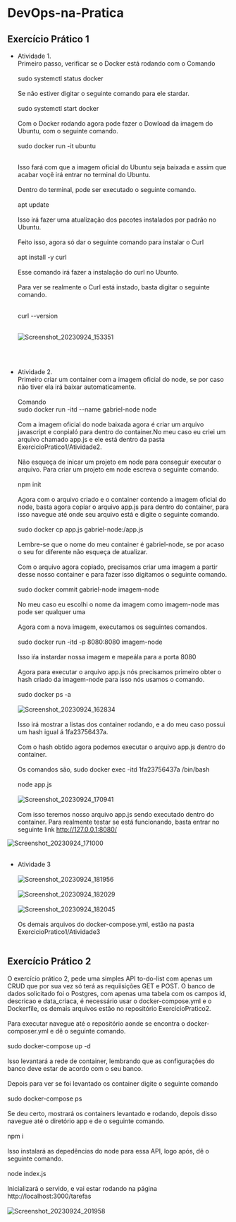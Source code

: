 # DevOps-na-Pratica

## Exercício Prático 1
- Atividade 1. <br>
  Primeiro passo, verificar se o Docker está rodando com o Comando <br><br>
  sudo systemctl status docker <br><br>
  Se não estiver digitar o seguinte comando para ele stardar. <br><br>
  sudo systemctl start docker <br><br>
  Com o Docker rodando agora pode fazer o Dowload da imagem do Ubuntu, com o seguinte comando. <br><br>
  sudo docker run -it ubuntu <br><br>

  Isso fará com que a imagem oficial do Ubuntu seja baixada e assim que acabar voçê irá entrar no terminal do Ubuntu. <br><br>
  Dentro do terminal, pode ser executado o seguinte comando. <br><br>
  apt update <br><br>
  Isso irá fazer uma atualização dos pacotes instalados por padrão no Ubuntu. <br><br>
  Feito isso, agora só dar o seguinte comando para instalar o Curl <br><br>
  apt install -y curl <br><br>
  Esse comando irá fazer a instalação do curl no Ubunto. <br><br>
  Para ver se realmente o Curl está instado, basta digitar o seguinte comando. <br><br>
  
  curl --version <br><br>
  
  ![Screenshot_20230924_153351](https://github.com/GabrielNathan12/DevOps-na-Pratica/assets/76185909/47d9d949-eb61-40c0-9f24-11d828a5b365)
  
  <br><br>
- Atividade 2.<br>
  Primeiro criar um container com a imagem oficial do node, se por caso não tiver ela irá baixar automaticamente. <br><br>
  Comando <br>
  sudo docker run -itd --name gabriel-node node
  <br><br>
  Com a imagem oficial do node baixada agora é criar um arquivo javascript e conpialó para dentro do container.No meu caso eu criei um arquivo chamado app.js e ele está dentro da pasta ExercicioPratico1/Atividade2. <br> <br>
  Não esqueça de inicar um projeto em node para conseguir executar o arquivo. Para criar um projeto em node escreva o seguinte comando. <br><br>
  npm init <br><br>
  Agora com o arquivo criado e o container contendo a imagem oficial do node, basta agora copiar o arquivo app.js para dentro do container, para isso navegue até onde seu arquivo está e digite o seguinte comando. <br><br>
  sudo docker cp app.js gabriel-node:/app.js <br><br>
  Lembre-se que o nome do meu container é gabriel-node, se por acaso o seu for diferente não esqueça de atualizar. <br><br>
  Com o arquivo agora copiado, precisamos criar uma imagem a partir desse nosso container e para fazer isso digitamos o seguinte comando. <br><br>
  sudo docker commit gabriel-node imagem-node <br><br>
No meu caso eu escolhi o nome da imagem como imagem-node mas pode ser qualquer uma <br><br>
Agora com a nova imagem, executamos os seguintes comandos. <br><br>
sudo docker run -itd -p 8080:8080 imagem-node <br><br>
Isso iŕa instardar nossa imagem e mapeála para a porta 8080 <br><br>
Agora para executar o arquivo app.js nós precisamos primeiro obter o hash criado da imagem-node para isso nós usamos o comando. <br><br>
sudo docker ps -a <br><br>
![Screenshot_20230924_162834](https://github.com/GabrielNathan12/DevOps-na-Pratica/assets/76185909/4acc6bf8-c8ec-4b82-816a-8b5a5fbd103a)
<br><br>
Isso irá mostrar a listas dos container rodando, e a do meu caso possui um hash igual á 1fa23756437a. <br><br>
Com o hash obtido agora podemos executar o arquivo app.js dentro do container. <br><br>
Os comandos são, sudo docker exec -itd 1fa23756437a  /bin/bash <br><br>
node app.js <br><br>
![Screenshot_20230924_170941](https://github.com/GabrielNathan12/DevOps-na-Pratica/assets/76185909/dbf1394e-54af-4ff3-a257-c4e34e18effb)
<br><br>
Com isso teremos nosso arquivo app.js sendo executado dentro do container. Para realmente testar se está funcionando, basta entrar no seguinte link http://127.0.0.1:8080/

![Screenshot_20230924_171000](https://github.com/GabrielNathan12/DevOps-na-Pratica/assets/76185909/90714fdf-874b-4475-a3fe-b43ea31c37d0)
<br><br>

- Atividade 3 <br><br>
  ![Screenshot_20230924_181956](https://github.com/GabrielNathan12/DevOps-na-Pratica/assets/76185909/3583bbde-59ac-474e-b1c6-b2faa4348e3b)
<br><br>
![Screenshot_20230924_182029](https://github.com/GabrielNathan12/DevOps-na-Pratica/assets/76185909/d2b5c382-fff3-4000-86da-411824a7f9aa)
<br><br>
![Screenshot_20230924_182045](https://github.com/GabrielNathan12/DevOps-na-Pratica/assets/76185909/8cebaf82-22a6-4e4b-b7d9-f653f86c676e)
<br><br>
Os demais arquivos do docker-compose.yml, estão na pasta ExercicioPratico1/Atividade3
<br><br>

## Exercício Prático 2 <br>
O exercício prático 2, pede uma simples API to-do-list com apenas um CRUD que por sua vez só terá as requiisições GET e POST. O banco de dados solicitado foi o Postgres, com apenas uma tabela com os campos id, descricao e data_criaca, é necessário usar o docker-compose.yml e o Dockerfile, os demais arquivos estão no repositório ExercicioPratico2. <br><br>
Para executar navegue até o repositório aonde se encontra o docker-composer.yml e dê o seguinte comando. <br><br>
sudo docker-compose up -d <br><br>
Isso levantará a rede de container, lembrando que as configurações do banco deve estar de acordo com o seu banco.<br><br>
Depois para ver se foi levantado os container digite o seguinte comando <br><br>
sudo docker-compose ps <br><br>
Se deu certo, mostrará os containers levantado e rodando, depois disso navegue até o diretório app e de o seguinte comando. <br><br>
npm i <br> <br>
Isso instalará as depedências do node para essa API, logo após, dê o seguinte comando. <br><br>
node index.js <br><br>
Inicializará o servido, e vai estar rodando na página http://localhost:3000/tarefas <br> <br>
![Screenshot_20230924_201958](https://github.com/GabrielNathan12/DevOps-na-Pratica/assets/76185909/8c5a9747-166f-4157-8572-e9ee0a030897)


